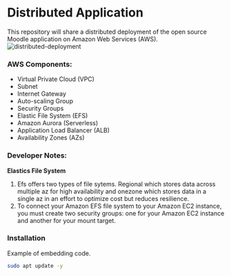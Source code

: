 # Distributed Application
This repository will share a distributed deployment of the open source Moodle application on Amazon Web Services (AWS).
![distributed-deployment](https://github.com/user-attachments/assets/90e0809c-6a41-4e4d-84e7-644b24502bf1)


### AWS Components:
- Virtual Private Cloud (VPC)
- Subnet
- Internet Gateway
- Auto-scaling Group
- Security Groups
- Elastic File System (EFS)
- Amazon Aurora (Serverless)
- Application Load Balancer (ALB)
- Availability Zones (AZs)



### Developer Notes:
**Elastics File System**
1. Efs offers two types of file sytems. Regional which stores data across multiple az for high availability and onezone which stores data in a single az in an effort to optimize cost but reduces resilience.
2. To connect your Amazon EFS file system to your Amazon EC2 instance, you must create two security groups: one for your Amazon EC2 instance and another for your mount target.

### Installation
Example of embedding code.

```bash
sudo apt update -y
```
